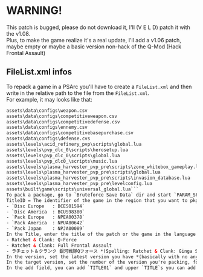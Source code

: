 # WARNING!
This patch is bugged, please do not download it, I'll (V E L D) patch it with the v1.08.  
Plus, to make the game realize it's a real update, I'll add a v1.06 patch, maybe empty or maybe a basic version non-hack of the Q-Mod (Hack Frontal Assault)

## FileList.xml infos

To repack a game in a PSArc you'll have to create a `FileList.xml` and then write in the relative path to the file from the `FileList.xml`.  
For example, it may looks like that:  
```xml  
assets\data\configs\weapon.csv  
assets\data\configs\competitiveweapon.csv  
assets\data\configs\competitivedefense.csv  
assets\data\configs\ennemy.csv  
assets\data\configs\competitivebasepurchase.csv  
assets\data\configs\defense.cvs  
assets\levels\acid_refinery_pvp\scripts\global.lua  
assets\levels\pvp_dlc_0\scripts\herosetup.lua  
assets\levels\pvp_dlc_0\scripts\global.lua  
assets\levels\pvp_dlc0_\scripts\music.lua  
assets\levels\plasma_harvester_pvp_pre\scripts\zone_whitebox_gameplay.lua  
assets\levels\plasma_harvester_pvp_pre\scripts\global.lua  
assets\levels\plasma_harvester_pvp_pre\scripts\invasion_database.lua  
assets\levels\plasma_harvester_pvp_pre\levelconfig.lua  
assets\built\game\scripts\universal_global.lua```  
To pack a package, go to `Bruteforce Save Data` dir and start `PARAM_SFO_Editor.exe`.
TitleID = The identifier of the game in the region that you want to pkg. Here are the IDs:
- `Disc Europe   : BCES01594`
- `Disc America  : BCUS98380`
- `Pack Europe   : NPEA00378`
- `Pack America  : NPUA80642`
- `Pack Japan    : NPJA00089`
In the Title, enter the title of the patch or the game in the language you want to pack. Basically, write it in French, English or Japanese.
- Ratchet & Clank: Q-Force
- Ratchet & Clank: Full Frontal Assault
- ラチェット＆クランク 銀河戦隊Qフォース *(Spelling: Ratchet & Clank: Ginga Sentai Q-Force)*
In the version, set the latest version you have *(basically with no any modded patches, it's 1.05, but if you have every patches released on the Github, refer to the version name of it. For example, 1.07 was for the solo cheats.)*
In the target version, set the number of the version you're packing, for example if your patch is *1.06* well uninstall the *1.06*; *1.07* and upper patches and set it. If the target version is lower than the version set higher, down the version to `target-version - 1`. For example, if the target version is *1.06* then set version to *1.05*.  
In the add field, you can add `TITLE01` and upper `TITLE`s you can add translation in other languages. Refer to another `PARAM.SFO` to know what number of title is what language.
